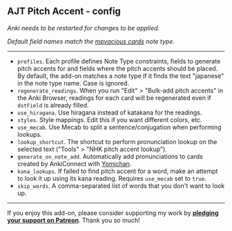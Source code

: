 ## AJT Pitch Accent - config

*Anki needs to be restarted for changes to be applied.*

*Default field names match the
[mpvacious cards](https://ankiweb.net/shared/info/1557722832)
note type.*

****

* `profiles`.
Each profile defines
Note Type constraints,
fields to generate pitch accents for
and fields where the pitch accents should be placed.
By default, the add-on matches a note type
if it finds the text "japanese" in the note type name.
Case is ignored.
* `regenerate_readings`.
When you run "Edit" > "Bulk-add pitch accents"
in the Anki Browser,
readings for each card will be regenerated
even if `dstField` is already filled.
* `use_hiragana`.
Use hiragana instead of katakana for the readings.
* `styles`.
Style mappings. Edit this if you want different colors, etc.
* `use_mecab`.
Use Mecab to split a sentence/conjugation when performing lookups.
* `lookup_shortcut`.
The shortcut to perform pronunciation lookup
on the selected text ("Tools" > "NHK pitch accent lookup").
* `generate_on_note_add`.
Automatically add pronunciations to cards created by AnkiConnect with
[Yomichan](https://foosoft.net/projects/yomichan/).
* `kana_lookups`.
If failed to find pitch accent for a word,
make an attempt to look it up using its kana reading.
Requires `use_mecab` set to `true`.
* `skip_words`.
A comma-separated list of words that you don't want to look up.

****

If you enjoy this add-on, please consider supporting my work by
**[pledging your support on Patreon](https://www.patreon.com/bePatron?u=43555128)**.
Thank you so much!
